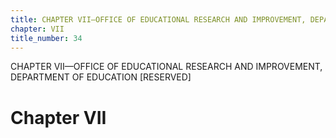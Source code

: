 ```yaml
---
title: CHAPTER VII—OFFICE OF EDUCATIONAL RESEARCH AND IMPROVEMENT, DEPARTMENT OF EDUCATION [RESERVED]
chapter: VII
title_number: 34
---
```


CHAPTER VII—OFFICE OF EDUCATIONAL RESEARCH AND IMPROVEMENT, DEPARTMENT OF EDUCATION [RESERVED]

# Chapter VII

